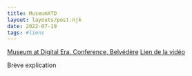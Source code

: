 ```yaml
---
title: MuseumXTD
layout: layouts/post.njk
date: 2022-07-19
tags: #liens
---
```


[Museum at Digital Era. Conference, Belvédère](https://www.belvedere.at/digitalmuseum2022)
[Lien de la vidéo](https://youtu.be/_-kcKxJCZPw) 

Brève explication